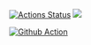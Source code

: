 [![Actions Status](https://github.com/newzavod/frontend-project-lvl1/workflows/hexlet-check/badge.svg)](https://github.com/newzavod/frontend-project-lvl1/actions)
<a href="https://codeclimate.com/github/codeclimate/codeclimate/maintainability"><img src="https://api.codeclimate.com/v1/badges/a99a88d28ad37a79dbf6/maintainability" /></a>

[![Github Action](https://github.com/newzavod/frontend-project-lvl1/actions/workflows/github-actions.yml/badge.svg)](https://github.com/newzavod/frontend-project-lvl1/actions/workflows/github-actions.yml)
